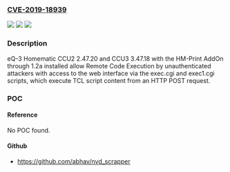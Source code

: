 ### [CVE-2019-18939](https://cve.mitre.org/cgi-bin/cvename.cgi?name=CVE-2019-18939)
![](https://img.shields.io/static/v1?label=Product&message=n%2Fa&color=blue)
![](https://img.shields.io/static/v1?label=Version&message=n%2Fa&color=blue)
![](https://img.shields.io/static/v1?label=Vulnerability&message=n%2Fa&color=brighgreen)

### Description

eQ-3 Homematic CCU2 2.47.20 and CCU3 3.47.18 with the HM-Print AddOn through 1.2a installed allow Remote Code Execution by unauthenticated attackers with access to the web interface via the exec.cgi and exec1.cgi scripts, which execute TCL script content from an HTTP POST request.

### POC

#### Reference
No POC found.

#### Github
- https://github.com/abhav/nvd_scrapper

